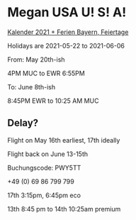 # Megan USA U! S! A!

[Kalender 2021 + Ferien Bayern, Feiertage](https://www.schulferien.org/Kalender_mit_Ferien/kalender_2021_ferien_Bayern.html)

Holidays are 2021-05-22 to 2021-06-06

From: May 20th-ish

4PM MUC to EWR 6:55PM

To: June 8th-ish

8:45PM EWR to 10:25 AM MUC

## Delay?

Flight on May 16th earliest, 17th ideally

Flight back on June 13-15th

Buchungscode: PWY5TT

\+49 (0) 69 86 799 799

17th 3:15pm, 6:45pm eco

13th 8:45 pm to 14th 10:25am premium



